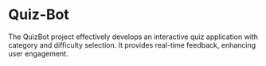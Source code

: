 # Quiz-Bot
 The QuizBot project effectively develops an interactive quiz application with category and difficulty selection. It provides real-time feedback, enhancing user engagement.  
